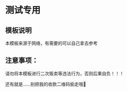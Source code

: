 # 测试专用

## 模板说明
 
本模板来源于网络，有需要的可以自己拿去参考

## 注意事项：

请勿将本模板进行二次贩卖等违法行为，否则后果自负！！！

还有就是……别把我的收款二维码偷走哦🤪
